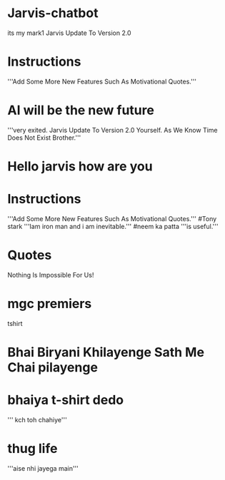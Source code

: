 # Jarvis-chatbot
its my mark1
Jarvis Update To Version 2.0
# Instructions
'''Add Some More New Features Such As Motivational Quotes.'''
# AI  will be the new future
'''very exited.
Jarvis Update To Version 2.0 Yourself.
As We Know Time Does Not Exist Brother.'''

# Hello jarvis how are you

# Instructions
'''Add Some More New Features Such As Motivational Quotes.'''
#Tony stark
'''Iam iron man and i am inevitable.'''
#neem ka patta
'''is useful.'''
# Quotes
Nothing Is Impossible For Us!
# mgc premiers
tshirt
# Bhai Biryani  Khilayenge Sath Me Chai pilayenge 
# bhaiya t-shirt dedo
''' kch toh chahiye'''
# thug life
'''aise nhi jayega main'''
